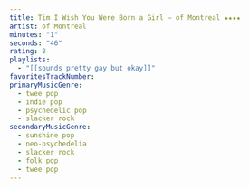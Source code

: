 ```yaml
---
title: Tim I Wish You Were Born a Girl — of Montreal ★★★★
artist: of Montreal
minutes: "1"
seconds: "46"
rating: 8
playlists:
  - "[[sounds pretty gay but okay]]"
favoritesTrackNumber:
primaryMusicGenre:
  - twee pop
  - indie pop
  - psychedelic pop
  - slacker rock
secondaryMusicGenre:
  - sunshine pop
  - neo-psychedelia
  - slacker rock
  - folk pop
  - twee pop
---
```

